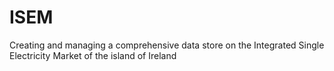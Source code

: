 # ISEM
Creating and managing a comprehensive data store on the Integrated Single Electricity Market of the island of Ireland
